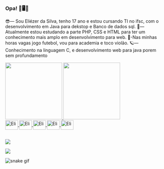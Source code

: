 ### Opa! 👋🖥️🎸

😎— Sou Eliézer da Silva, tenho 17 ano e estou cursando TI no ifsc, com o desenvolvimento em Java para dekstop e Banco de dados sql. 
🤟— Atualmente  estou estudando a parte PHP, CSS e HTML  para ter um conhecimento mais amplo em desenvolvimento para web.
💪-Nas minhas horas vagas jogo futebol, vou para academia e toco violão.
🪐— Conhecimento na linguagem C, e desenvolvimento web para java porem sem profundamento
<div >
  <a href="https://github.com/eliezerdasilva">
  <img height="180em" src="https://github-readme-stats.vercel.app/api?username=eliezerdasilva&show_icons=true&theme=dracula&include_all_commits=true&count_private=true"/>
  <img height="180em" src="https://github-readme-stats.vercel.app/api/top-langs/?username=eliezerdasilva&layout=compact&langs_count=7&theme=dracula"/>
</div>
<img align="center" alt="Eli" height="30" width="40" src="https://cdn.jsdelivr.net/gh/devicons/devicon/icons/mysql/mysql-original.svg" />
<img align="center" alt="Eli" height="30" width="40" src="https://cdn.jsdelivr.net/gh/devicons/devicon/icons/php/php-original.svg" />
<img align="center" alt="Eli" height="30" width="40" src="https://cdn.jsdelivr.net/gh/devicons/devicon/icons/java/java-original.svg" />
<img align="center" alt="Eli" height="30" width="40" src="https://cdn.jsdelivr.net/gh/devicons/devicon/icons/html5/html5-original.svg" />
<img align="center" alt="Eli" height="30" width="40" src="https://cdn.jsdelivr.net/gh/devicons/devicon/icons/c/c-original.svg" />


 ##
<div> 
 
  <a href="https://www.instagram.com/3liezer_li/" target="_blank"><img src="https://img.shields.io/badge/-Instagram-%23E4405F?style=for-the-badge&logo=instagram&logoColor=white" target="_blank">
  
  <a href="https://www.linkedin.com/in/eli%C3%A9zer-silva-835b45242/" target="_blank"><img src="https://img.shields.io/badge/-LinkedIn-%230077B5?style=for-the-badge&logo=linkedin&logoColor=white" target="_blank"></a> 
 
  
![snake gif](https://github.com/eliezerdasilva/eliezerdasilva./blob/output/github-contribution-grid-snake.svg)
  </div>
